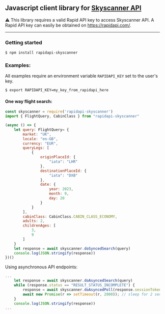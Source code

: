 ## Javascript client library for [Skyscanner API](https://rapidapi.com/rpi4gx/api/skyscanner-api)

:warning: This library requires a valid Rapid API key to access Skyscanner API. A Rapid API key can easily be obtained on https://rapidapi.com/.

---
### Getting started
```bash
$ npm install rapidapi-skyscanner
```
### Examples:
All examples require an environment variable `RAPIDAPI_KEY` set to the user's key.
```bash
$ export RAPIDAPI_KEY=my_key_from_rapidapi_here
```
#### One way flight search:
```js
const skyscanner = require('rapidapi-skyscanner')
import { FlightQuery, CabinClass } from "rapidapi-skyscanner"

(async () => {
    let query: FlightQuery= {
        market: "UK",
        locale: "en-GB",
        currency: "EUR",
        queryLegs: [
            {
                originPlaceId: {
                    "iata": "LHR"
                },
                destinationPlaceId: {
                    "iata": "DXB"
                },
                date: {
                    year: 2023,
                    month: 9,
                    day: 20
                }
            }
        ],
        cabinClass: CabinClass.CABIN_CLASS_ECONOMY,
        adults: 2,
        childrenAges: [
            3,
            9
        ]
    }
    let response = await skyscanner.doSyncedSearch(query)
    console.log(JSON.stringify(response))
})()

```
Using asynchronous API endpoints:
```js
...
    let response = await skyscanner.doAsyncedSearch(query)
    while (response.status == "RESULT_STATUS_INCOMPLETE") {
        response = await skyscanner.doAsyncedPoll(response.sessionToken)
        await new Promise(r => setTimeout(r, 2000)); // sleep for 2 secs
    }
    console.log(JSON.stringify(response))
...
```
